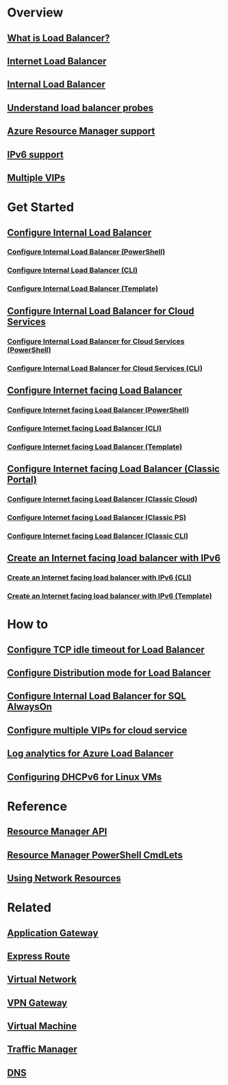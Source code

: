 # Overview
## [What is Load Balancer?](load-balancer-overview.md)
## [Internet Load Balancer](load-balancer-internet-overview.md)
## [Internal Load Balancer](load-balancer-internal-overview.md)
## [Understand load balancer probes](load-balancer-custom-probe-overview.md)
## [Azure Resource Manager support](load-balancer-arm.md)
## [IPv6 support](load-balancer-ipv6-overview.md)
## [Multiple VIPs](load-balancer-multivip-overview.md)
# Get Started
## [Configure Internal Load Balancer](load-balancer-get-started-ilb-arm-portal.md)
### [Configure Internal Load Balancer (PowerShell)](load-balancer-get-started-ilb-arm-ps.md)
### [Configure Internal Load Balancer (CLI)](load-balancer-get-started-ilb-arm-cli.md)
### [Configure Internal Load Balancer (Template)](load-balancer-get-started-ilb-arm-template.md)
## [Configure Internal Load Balancer for Cloud Services](load-balancer-get-started-ilb-classic-cloud.md)
### [Configure Internal Load Balancer for Cloud Services (PowerShell)](load-balancer-get-started-ilb-classic-ps.md)
### [Configure Internal Load Balancer for Cloud Services (CLI)](load-balancer-get-started-ilb-classic-cli.md)
## [Configure Internet facing Load Balancer](load-balancer-get-started-internet-portal.md)
### [Configure Internet facing Load Balancer (PowerShell)](load-balancer-get-started-internet-arm-ps.md)
### [Configure Internet facing Load Balancer (CLI)](load-balancer-get-started-internet-arm-cli.md)
### [Configure Internet facing Load Balancer (Template)](load-balancer-get-started-internet-arm-template.md)
## [Configure Internet facing Load Balancer (Classic Portal)](load-balancer-get-started-internet-classic-portal.md)
### [Configure Internet facing Load Balancer (Classic Cloud)](load-balancer-get-started-internet-classic-cloud.md)
### [Configure Internet facing Load Balancer (Classic PS)](load-balancer-get-started-internet-classic-ps.md)
### [Configure Internet facing Load Balancer (Classic CLI)](load-balancer-get-started-internet-classic-cli.md)
## [Create an Internet facing load balancer with IPv6](load-balancer-ipv6-internet-ps.md)
### [Create an Internet facing load balancer with IPv6 (CLI)](load-balancer-ipv6-internet-cli.md)
### [Create an Internet facing load balancer with IPv6 (Template)](load-balancer-ipv6-internet-template.md)
# How to
## [Configure TCP idle timeout for Load Balancer](load-balancer-tcp-idle-timeout.md)
## [Configure Distribution mode for Load Balancer](load-balancer-distribution-mode.md)
## [Configure Internal Load Balancer for SQL AlwaysOn](load-balancer-configure-sqlao.md)
## [Configure multiple VIPs for cloud service](load-balancer-multivip.md)
## [Log analytics for Azure Load Balancer](load-balancer-monitor-log.md)
## [Configuring DHCPv6 for Linux VMs](load-balancer-ipv6-for-linux.md)
# Reference
## [Resource Manager API](https://go.microsoft.com/fwlink/p/?LinkId=536405)
## [Resource Manager PowerShell CmdLets](https://go.microsoft.com/fwlink/p/?LinkId=536407)
## [Using Network Resources](https://go.microsoft.com/fwlink/p/?LinkId=536403)
# Related
## [Application Gateway](../application-gateway/index.md)
## [Express Route](../expressroute/index.md)
## [Virtual Network](../virtual-network/index.md)
## [VPN Gateway](../vpn-gateway/index.md)
## [Virtual Machine](../virtual-machines/index.md)
## [Traffic Manager](../traffic-manager/index.md)
## [DNS](../dns/index.md)
